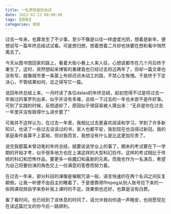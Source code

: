```yaml
---
title: 一名旁观者的自述
date: 2023-02-23 00:00:00
tags: [随笔]
categories: 随笔
---
```

过去一年来，也算发生了不少事，至少不像是以往一样虚度光阴，想着是新年，便想说写一篇年终总结试试看。可是想归想，想着想着二月却也快要在想和看中悄然离去了。

今天从图书馆回家的路上，看着大街小巷上人来人往，心想说都市在几个月后终于重生了。这时，突然想起来博客的重建竟也已经过去将近两年了，但却一篇文章也没有写，就像城市里一条蒙上布却迟迟未动工的路，不禁心生惭愧。于是终于下定决心，不管结果如何，总之得写它一篇。

说回年终总结上来，一月时读了各位dalao的年终总结，起初觉得不过是将过去一年做过的事罗列出来，似乎并没有多难，总结一下过去的一年也未尝不是件好事。可到了实践的时候，反倒退却了，原因似乎很容易被人猜出来：“无非是你在过去一年里并没有取得什么进步罢了”

可我并不这样认为，在过去一年里，我相比过去更喜欢阅读和学习，学到了许多新知识，也读了一些过去没读过的书，家人也都平安，我到现在也没得过新冠。我的家庭条件虽算不上富裕，但对我而言，我想没有什么是比这更加珍贵了。

说完我那篇未曾动笔的年终总结，就要说说学业上的事了，期末的考试要在下一学期的开始才考，似乎很多地方也在上演这样的大型科幻巨作。这样的考试相比于传统的科幻和恐怖作品，要更多一些魔幻和喜剧的元素。而我也作为一名演员，希望为自己将要扮演的角色交上一份满意的答卷而努力着。

在过去一年来，部分科目的课像是催眠咒语一般，语言快速的在两个名词之间反复颠倒，让我一听便不由自主的睡着了，于是便靠用ffmpeg从别人账号拉下来的一些网课视频自学来弥补我上课时的不足。效果倒也还好，也算是没有白费。

看了看时间，也已经到了该休息的时间了，请允许我向你道一声晚安，也祝愿现在在读这篇烂文的你今后一路顺利。
